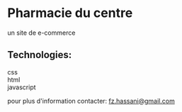 # Pharmacie du centre
 un site de e-commerce 

## Technologies:

  css<br>
  html<br>
  javascript<br>

  



pour plus d'information contacter: [fz.hassani@gmail.com](mailto:fz.hassani@gmail.com)
